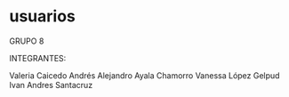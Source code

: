 # usuarios

GRUPO 8

INTEGRANTES:

Valeria Caicedo
Andrés Alejandro Ayala Chamorro
Vanessa López Gelpud
Ivan Andres Santacruz
